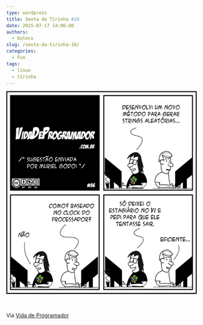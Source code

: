 ```yaml
---
type: wordpress
title: Sexta da Tirinha #16
date: 2015-07-17 14:06:00
authors:
  - buteco
slug: /sexta-da-tirinha-16/
categories:
  - Fun
tags:
  - linux
  - tirinha
---
```


<a href="/images/wp-content/uploads/2015/07/tirinha-16.png"><img class="alignnone  wp-image-3099" src="/images/wp-content/uploads/2015/07/tirinha-16.png" alt="tirinha-16" width="536" height="536" /></a>

&nbsp;

Via <a href="http://vidadeprogramador.com.br/" target="_blank">Vida de Programador</a>

&nbsp;